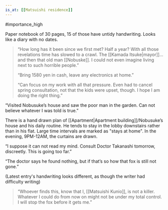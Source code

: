 ```yaml
---
is_at: [[Matsuishi residence]]
---
```

#importance_high 

Paper notebook of 30 pages, 15 of those have untidy handwriting. Looks like a diary with no dates.

> “How long has it been since we first met? Half a year? With all those revelations time has slowed to a crawl. The [[Kamada Itsuke|mayor]]… and then that old man [[Nobuske]]. I could not even imagine living next to such horrible people.”
> 
> “Bring 1580 yen in cash, leave any electronics at home.”
> 
> “Can focus on my work with all that pressure. Even had to cancel spring consultation, not that the kids were upset, though. I hope I am doing the right thing.”
>
“Visited Nobusuke’s house and saw the poor man in the garden. Can not believe whatever I was told is true.”

There is a hand drawn plan of [[Apartment|Apartment building]]/Nobusuke’s house and his daily routine. He tends to stay in the lobby downstairs rather than in his flat. Large time intervals are marked as "stays at home". In the evening, 9PM-12AM, the curtains are drawn.

>
“I suppose it can not read my mind. Consult Doctor Takanashi tomorrow, discreetly. This is going too far.”
>
“The doctor says he found nothing, but if that’s so how that fox is still not gone.”

(Latest entry's handwriting looks different, as though the writer had difficulty writing)
>“Whoever finds this, know that I, [[Matsuishi Kunio]], is not a killer. Whatever I could do from now on might not be under my total control. I will stop the fox before it gets me.”

